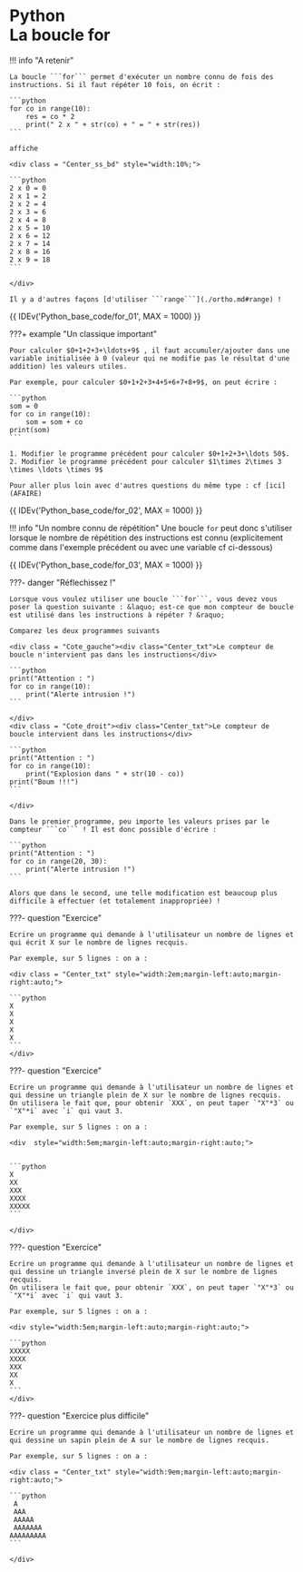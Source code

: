 # Python<br>La boucle for

!!! info "A retenir"

    La boucle ```for``` permet d'exécuter un nombre connu de fois des instructions. Si il faut répéter 10 fois, on écrit :

    ```python
    for co in range(10):
        res = co * 2
        print(" 2 x " + str(co) + " = " + str(res)) 
    ```

    affiche

    <div class = "Center_ss_bd" style="width:10%;">

	```python
	2 x 0 = 0 
    2 x 1 = 2 
    2 x 2 = 4 
    2 x 3 = 6 
    2 x 4 = 8 
    2 x 5 = 10
    2 x 6 = 12
    2 x 7 = 14
    2 x 8 = 16
    2 x 9 = 18
	```

	</div>
    
    Il y a d'autres façons [d'utiliser ```range```](./ortho.md#range) !

{{ IDEv('Python_base_code/for_01', MAX = 1000) }}

???+ example "Un classique important"

    Pour calculer $0+1+2+3+\ldots+9$ , il faut accumuler/ajouter dans une variable initialisée à 0 (valeur qui ne modifie pas le résultat d'une addition) les valeurs utiles. 
    
    Par exemple, pour calculer $0+1+2+3+4+5+6+7+8+9$, on peut écrire :

    ```python
    som = 0
    for co in range(10):
        som = som + co
    print(som)
    ```

    1. Modifier le programme précédent pour calculer $0+1+2+3+\ldots 50$.
    2. Modifier le programme précédent pour calculer $1\times 2\times 3 \times \ldots \times 9$

    Pour aller plus loin avec d'autres questions du même type : cf [ici](AFAIRE)


{{ IDEv('Python_base_code/for_02', MAX = 1000) }}


!!! info "Un nombre connu de répétition"
    Une boucle ```for``` peut donc s'utiliser lorsque le nombre de répétition des instructions est connu (explicitement comme dans l'exemple précédent ou avec une variable cf ci-dessous)


{{ IDEv('Python_base_code/for_03', MAX = 1000) }}



???- danger "Réflechissez !"

    Lorsque vous voulez utiliser une boucle ```for```, vous devez vous poser la question suivante : &laquo; est-ce que mon compteur de boucle est utilisé dans les instructions à répéter ? &raquo;

    Comparez les deux programmes suivants

    <div class = "Cote_gauche"><div class="Center_txt">Le compteur de boucle n'intervient pas dans les instructions</div>

    ```python
    print("Attention : ")
    for co in range(10):
        print("Alerte intrusion !")
    ```

    </div>
    <div class = "Cote_droit"><div class="Center_txt">Le compteur de boucle intervient dans les instructions</div>

    ```python
    print("Attention : ")
    for co in range(10):
        print("Explosion dans " + str(10 - co))
    print("Boum !!!")
    ```

    </div>

    Dans le premier programme, peu importe les valeurs prises par le compteur ```co``` ! Il est donc possible d'écrire :

    ```python
    print("Attention : ")
    for co in range(20, 30):
        print("Alerte intrusion !")
    ```

    Alors que dans le second, une telle modification est beaucoup plus difficile à effectuer (et totalement inappropriée) !

???- question "Exercice"

    Ecrire un programme qui demande à l'utilisateur un nombre de lignes et qui écrit X sur le nombre de lignes recquis.

    Par exemple, sur 5 lignes : on a :

    <div class = "Center_txt" style="width:2em;margin-left:auto;margin-right:auto;">

    ```python
    X
    X
    X
    X
    X
    ```
    </div>

<!--    ???- done "Réponse"

        ```python
        nb_ligne = int(input("Nombre de lignes ? "))
        for co in range(nb_ligne):
            print("X")
        ```
-->

???- question "Exercice"

    Ecrire un programme qui demande à l'utilisateur un nombre de lignes et qui dessine un triangle plein de X sur le nombre de lignes recquis.  
    On utilisera le fait que, pour obtenir `XXX`, on peut taper `"X"*3` ou `"X"*i` avec `i` qui vaut 3.

    Par exemple, sur 5 lignes : on a :

    <div  style="width:5em;margin-left:auto;margin-right:auto;">


    ```python
    X  
    XX  
    XXX  
    XXXX  
    XXXXX
    ```

    </div>

<!--    ???- done "Réponse"

        ```python
        nb_ligne = int(input("Nombre de lignes ? "))
        for co in range(nb_ligne):
            print("X"*(co+1))
        ```
-->

???- question "Exercice"

    Ecrire un programme qui demande à l'utilisateur un nombre de lignes et qui dessine un triangle inversé plein de X sur le nombre de lignes recquis.  
    On utilisera le fait que, pour obtenir `XXX`, on peut taper `"X"*3` ou `"X"*i` avec `i` qui vaut 3.

    Par exemple, sur 5 lignes : on a :

    <div style="width:5em;margin-left:auto;margin-right:auto;">

    ```python
    XXXXX
    XXXX
    XXX
    XX
    X
    ```
    </div>

<!--    ???- done "Réponse"

        ```python
        nb_ligne = int(input("Nombre de lignes ? "))
        for co in range(nb_ligne):
            print("X"*(nb_ligne - co))
        ```
-->

???- question "Exercice plus difficile"

    Ecrire un programme qui demande à l'utilisateur un nombre de lignes et qui dessine un sapin plein de A sur le nombre de lignes recquis.

    Par exemple, sur 5 lignes : on a :

    <div class = "Center_txt" style="width:9em;margin-left:auto;margin-right:auto;">

    ```python
     A
     AAA
     AAAAA
     AAAAAAA
    AAAAAAAAA
    ```

    </div>

<!--    ???- done "Réponse"

        ```python
        nb_ligne = int(input("Nombre de lignes ? "))
        for co in range(nb_ligne):
            print(" "*(nb_ligne - (co+1)) + "^"*(2*co+1) + " "*(nb_ligne - (co+1)))
        ```
-->
